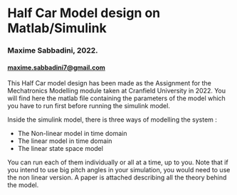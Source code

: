 # Half Car Model design on Matlab/Simulink
### Maxime Sabbadini, 2022.
#### maxime.sabbadini7@gmail.com

This Half Car model design has been made as the Assignment for the
Mechatronics Modelling module taken at Cranfield University in 2022.
You will find here the matlab file containing the parameters of the model
which you have to run first before running the simulink model.

Inside the simulink model, there is three ways of modelling the system :
- The Non-linear model in time domain
- The linear model in time domain
- The linear state space model

You can run each of them individually or all at a time, up to you. Note that
if you intend to use big pitch angles in your simulation, you would need to
use the non linear version. A paper is attached describing all the theory
behind the model.
